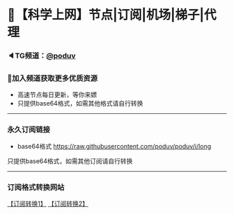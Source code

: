 # 🚀【科学上网】节点|订阅|机场|梯子|代理
### 🔈TG频道：[@poduv](https://t.me/poduv/) 
### 🔔加入频道获取更多优质资源  
- 高速节点每日更新，等你来嫖  
- 只提供base64格式，如需其他格式请自行转换  
***  
### 永久订阅链接  
- base64格式
https://raw.githubusercontent.com/poduv/poduv/i/long  

只提供base64格式，如需其他订阅请自行转换  
***  
### 订阅格式转换网站  
[【订阅转换1】](https://bianyuan.xyz/)
[【订阅转换2】](https://sub.saraphine.cf/)
